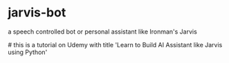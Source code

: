 # jarvis-bot
a speech controlled bot or personal assistant like Ironman's Jarvis

# this is a tutorial on Udemy with title 'Learn to Build AI Assistant like Jarvis using Python'
